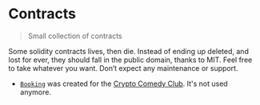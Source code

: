 # Contracts

> Small collection of contracts

Some solidity contracts lives, then die. Instead of ending up deleted, and lost for ever, they should fall in the public domain, thanks to MIT. Feel free to take whatever you want. Don’t expect any maintenance or support.

- [`Booking`](contracts/Booking.sol) was created for the [Crypto Comedy Club](https://cryptocomedyclub.co). It's not used anymore.

